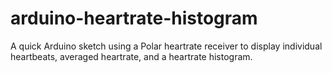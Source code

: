 # arduino-heartrate-histogram
A quick Arduino sketch using a Polar heartrate receiver to display individual heartbeats, averaged heartrate, and a heartrate histogram.
